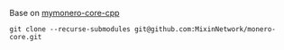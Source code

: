 Base on [mymonero-core-cpp](https://github.com/mymonero/mymonero-core-cpp)

`git clone --recurse-submodules git@github.com:MixinNetwork/monero-core.git`